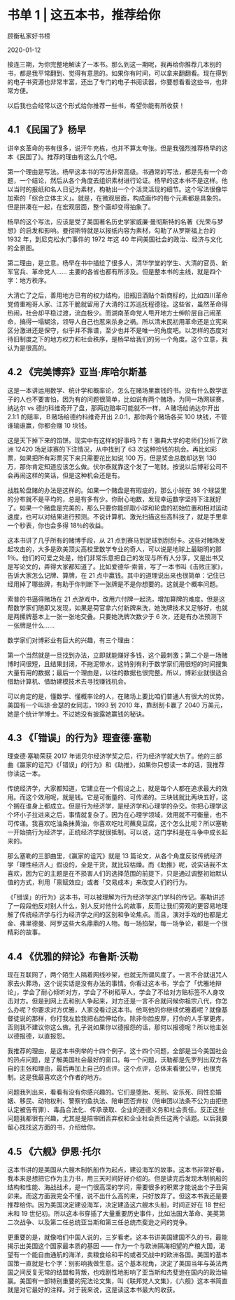 # 书单 1 | 这五本书，推荐给你

顾衡私家好书榜

2020-01-12

接连三期，为你完整地解读了一本书。那么到这一期呢，我再给你推荐几本别的书，都是我平常翻到、觉得有意思的。如果你有时间，可以拿来翻翻看。现在得到的电子书资源也非常丰富，还出了专门的电子书阅读器，你要想看看这些书，也非常方便。

以后我也会经常以这个形式给你推荐一些书，希望你能有所收获！

## 4.1 《民国了》杨早

讲辛亥革命的书有很多，说汗牛充栋，也并不算太夸张。但是我强烈推荐杨早的这本《民国了》。推荐的理由有这么几个吧。

第一个理由是写法。杨早这本书的写法非常高级。书通常的写法，都是先有一个命题，一个结论，然后从各个角度去组织素材进行论证。杨早的这本书不是这样。他以当时的报纸和名人日记为素材，构勒出一个个活灵活现的细节。这个写法很像毕加索的「综合立体主义」。就是，在微观层面，构成画作的每个元素都是具象的。但是拼凑在一起，在宏观层面，整个画却变得抽象了。

杨早的这个写法，应该是受了美国著名历史学家威廉·曼彻斯特的名著《光荣与梦想》的启发和影响。曼彻斯特就是以报纸内容为素材，勾勒了从罗斯福上台的 1932 年，到尼克松水门事件的 1972 年这 40 年间美国社会的政治、经济与文化的全景图。

第二理由，是立意。杨早在书中描绘了很多人，清华学堂的学生、大清的官员、新军官兵、革命党人…… 主要的各省也都有所涉及。但是整本书的主线，就是四个字：地方秩序。

大清亡了之后，善用地方已有的权力结构，旧瓶旧酒贴个新商标的，比如四川革命党倚重袍哥人家、江苏干脆就留用了大清的江苏巡抚程德铨。这些省，虽然革命得热闹，社会却平稳过渡，流血极少。而湖南革命党人甩开地方士绅阶层自己闹革命，搞得一塌糊涂，领导人自己也惹来杀身之祸。所以清末民初用革命还是立宪来区分激进还是保守，似乎并不靠谱，至少也并不是唯一的角度吧。以怎样的态度对待旧制度之下的地方权力和社会秩序，是杨早给我们的另一个角度。这个立意，我认为是很高的。

## 4.2 《完美博弈》亚当·库哈尔斯基

这是一本讲运用数学、统计学和概率论，怎么在赌场里赢钱的书。没有什么数学底子的人也不要害怕，因为有的问题很简单，比如说有两个赌场，为同一场网球赛，纳达尔 vs 德约科维奇开了盘，那两边赔率可能就不一样，Ａ赌场给纳达尔开出 2.1:1 的赔率，Ｂ赌场给德约科维奇开出 2.0:1，那你两个赌场各买 100 块钱，不管谁输谁赢，你都会赚 10 块钱。

这是天下掉下来的馅饼。现实中有这样的好事吗？有！雅典大学的老师们分析了欧洲 12420 场足球赛的下注情况，从中找到了 63 次这种捡钱的机会。再比如彩票，如果把所有彩票买下来只需要花比如说 100 万，但是奖金总数却达到 130 万，那你肯定知道应该怎么做。伏尔泰就靠这个发了一笔财。按说以后博彩公司不会再闹这样的笑话，但是这种机会还是有。

战胜轮盘赌的办法是这样的。如果一个赌盘是有瑕疵的，那么小球在 38 个球袋里的分布就不是平均的，总是有多有少。你耐心地数，发现幸运数字坚持下注就好了。如果一个赌盘是完美的，那么只要你能抓取小球和轮盘的初始位置和相对运动速度，也可以对结果进行预测。不说计算机、激光扫描这些高科技了，就是手里拿一个秒表，你也会多得 18％的收益。

这本书讲了几乎所有的赌博手段，从 21 点到赛马到足球到刮刮卡。这些对赌场发起攻击的，大多是欧美顶尖高校里数学专业的奇人，可以说是地球上最聪明的那 1％。他们的可爱之处是，他们非常乐意把自己的发现与所有人分享，又是出书又是写论文的，弄得大家都知道了。比如爱德华·索普，写了一本书叫《击败庄家》，告诉大家怎么记牌、算牌，在 21 点中赢钱。其中的道理说出来也很简单：记住已经用掉了哪些牌，有助于你判断下一张牌是不是你想要的。这就是个概率问题。

索普的书逼得赌场在 21 点游戏中，改用六付牌一起洗，增加算牌的难度。但是这帮数学家们随即又发现，如果是荷官拿六付新牌来洗，她洗牌技术又足够好，也就是两摞牌基本上一张一张地交叠。只要她洗牌次数少于 6 次，还是有办法预测下一张牌是什么……

数学家们对博彩业有巨大的兴趣，有三个理由：

第一个当然就是一旦找到办法，立即就能赚好多钱，这个最刺激；第二个是一场赌博时间很短，且结果封闭，不拖泥带水，这特别有利于数学家们用很短的时间搜集大量有用的数据；最后一个理由是，以往的数据也很完整。所以，博彩业就很适合借助计算机、借助建模技术去寻找赚钱机会。

可以肯定的是，懂数学、懂概率论的人，在赌场上要比咱们普通人有很大的优势。美国有一个叫琼·金瑟的女同志，1993 到 2010 年，靠刮刮卡赢了 2040 万美元，她是个统计学博士。不过她没有披露她赢钱的秘诀。

## 4.3 《「错误」的行为》理查德·塞勒

理查德·塞勒荣获 2017 年诺贝尔经济学奖之后，行为经济学就大热了。他的三部曲《赢家的诅咒》《「错误」的行为》和《助推》，如果你只想读一本的话，我推荐你读这一本。

传统经济学，大家都知道，它建立在一个假设之上，就是每个人都在追求最大的效用。而这个效用呢，就是钱。它是可衡量的、可传递的。三块钱就比两块五好，这个搁在谁身上都成立。但是行为经济学，是经济学和心理学的杂交。你把心理学这个坏小子拉进来之后，事情就复杂了。因为在心理学领域，效用就不可衡量，也不可传递。我喜欢吃油条抹黄油，你喜欢吃吐司蘸臭豆腐，这个怎么比呢？所以塞勒一开始搞行为经济学，正统经济学就很抵制。可以说，这门学科是在斗争中成长起来的。

那么塞勒的三部曲里，《赢家的诅咒》就是 13 篇论文，从各个角度反驳传统经济学「理性经济人」假设的，全是干货，就比较枯燥。而《助推》呢，说实话我不太喜欢，因为它的主题是在不损害人们的选择范围的前提下，只是通过调整初始默认值的方式，利用「禀赋效应」或者「交易成本」来改变人们的行为。

《「错误」的行为》这本书，可以被理解为行为经济学这门学科的传记。塞勒讲述了一段段他反对别人什么，别人反对他什么的故事，反而让我们旁观的更容易地理解了传统经济学与行为经济学之间的区别和争论焦点。而且，演对手戏的也都是尤金、弗里德曼、阿罗这些大名鼎鼎的人物。每一场掐架，每一场争论，都是一个很精彩的故事。

## 4.4 《优雅的辩论》布鲁斯·沃勒

现在互联网了，两个陌生人隔着网线吵架，也就无所谓风度了。一言不合就诅咒人家去火葬场，这个说实话是没有办法的事情。你看过这本书，学会了「优雅地辩论」，学会了耐心倾听对方，学会了不树稻草人，学会了不给对方贴标签不人身攻击对方。但是到网上去和别人争起来，对方还是一言不合就问候你祖宗八代，你怎么办呢？你要求对方优雅，人家没看过这本书。他骂他的你继续优雅着呢？就像基督徒说的那样，你打我左脸我把右脸伸给你。除非你脸皮厚，打你的人手掌更疼，否则我不建议你这么做。孔子说如果你以德报怨的话，那何以报德呢？所以他主张以德报德，以直报怨。

我推荐的理由，是这本书例举的十四个例子。这十四个问题，全部是当今美国社会的热点问题，是了解美国社会最好的窗口。每一个问题，沃勒都是先罗列出双方各自的主张和理由，最后再加上自己的点评。这个点评，总体来看很公平，也很克制。这是我最喜欢这个作者的地方。

问题我列出来，看看有没有你感兴趣的。它们是堕胎、死刑、安乐死、同性恋婚姻、移民、动物权利、警察钓鱼执法、陪审团否弃权（陪审团以法条不公为由拒绝认定被告有罪）、毒品合法化、传承录取、企业的道德义务和社会责任。反正这些问题我都很有兴趣，尤其是是陪审团否弃权和企业社会责任这两个话题。以后我要留心找找这方面的书，介绍给你。

## 4.5 《六舰》伊恩·托尔

这本书讲的是美国从六艘木制帆船作为起点，建设海军的故事。这本书非常好看，我本来是想把它作为主力书，用三天时间好好介绍的。但是读完后发现木制帆船的结构和性能、海战战术，是一门很高深的学问，需要很多的积累才能说出个子丑寅卯来。而这方面我完全不懂，说不出什么高的来，只好放弃了。但这本书我还是要推荐给你。因为美国决定建设海军，决定建造这六艘木头船，时间正好在 18 世纪末和 19 世纪初。所以这本书穿插了大量重要历史事件，比如法国大革命、美英第二次战争、以及第二任总统亚当斯和第三任总统杰斐逊之间的党争。

更重要的是，就像咱们中国人说的，三岁看老。这本书讲美国建国不久的书，最能揭示出美国这个国家最本质的基因 —— 作为一个与欧洲隔海相望的产粮大国，渴望有一个能自由通航的海洋，卖粮食给和平的或者交战中的欧洲各国。美国的基本国策一直就是七个字：别影响我做生意。这个基本视角，决定了美国当年与英法两国之间反复无常的结盟和背叛，也戏剧性地影响了亚当斯和杰斐逊在国内的政治输赢。美国有一部特别重要的宪法论文集，叫《联邦党人文集》，《六舰》这本书简直就是对它最好的注释。对于我来说，这是读这本书最大的收获。